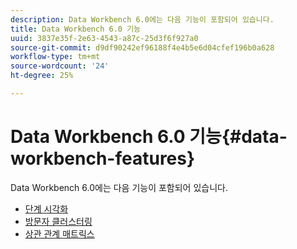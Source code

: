 ```yaml
---
description: Data Workbench 6.0에는 다음 기능이 포함되어 있습니다.
title: Data Workbench 6.0 기능
uuid: 3837e35f-2e63-4543-a87c-25d3f6f927a0
source-git-commit: d9df90242ef96188f4e4b5e6d04cfef196b0a628
workflow-type: tm+mt
source-wordcount: '24'
ht-degree: 25%

---
```



# Data Workbench 6.0 기능{#data-workbench-features}

Data Workbench 6.0에는 다음 기능이 포함되어 있습니다.

* [단계 시각화](/help/home/c-get-started/c-analysis-vis/c-funnel-visualization/c-funnel-visualization.md)
* [방문자 클러스터링](/help/home/c-get-started/c-analysis-vis/c-visitor-cluster/c-visitor-cluster.md)
* [상관 관계 매트릭스](/help/home/c-get-started/c-analysis-vis/c-correlation-analysis/c-correlation-analysis.md)

